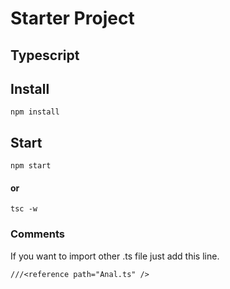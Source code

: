# Starter Project 
## Typescript

## Install

```
npm install 
```

## Start

```
npm start 
```
#### or
``` 
tsc -w
```
### Comments
If you want to import other .ts file just add this line.

```
///<reference path="Anal.ts" />
```
